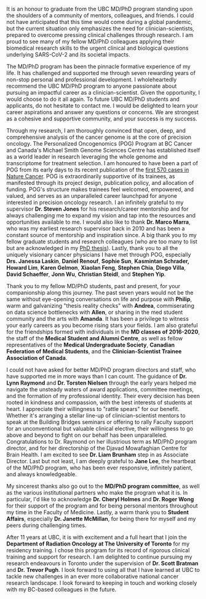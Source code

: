 It is an honour to graduate from the UBC MD/PhD program standing upon
the shoulders of a community of mentors, colleagues, and friends. I
could not have anticipated that this time would come during a global
pandemic, but the current situation only emphasizes the need for
clinician-scientists, prepared to overcome pressing clinical challenges
through research. I am proud to see many of my fellow MD/PhD colleagues
applying their biomedical research skills to the urgent clinical and
biological questions underlying SARS-CoV-2 and its societal impacts.

The MD/PhD program has been the pinnacle formative experience of my
life. It has challenged and supported me through seven rewarding years
of non-stop personal and professional development. I wholeheartedly
recommend the UBC MD/PhD program to anyone passionate about pursuing an
impactful career as a clinician-scientist. Given the opportunity, I
would choose to do it all again. To future UBC MD/PhD students and
applicants, do not hesitate to contact me. I would be delighted to learn
your career aspirations and answer any questions or concerns. We are
strongest as a cohesive and supportive community, and your success is my
success.

Through my research, I am thoroughly convinced that open, deep, and
comprehensive analysis of the cancer genome is at the core of precision
oncology. The Personalized Oncogenomics (POG) Program at BC Cancer and
Canada's Michael Smith Genome Sciences Centre has established itself as
a world leader in research leveraging the whole genome and transcriptome
for treatment selection. I am honoured to have been a part of POG from
its early days to its recent publication of the [first 570 cases in
Nature Cancer](https://www.nature.com/articles/s43018-020-0050-6). POG
is extraordinarily supportive of its trainees, as manifested through its
project design, publication policy, and allocation of funding. POG's
structure makes trainees feel welcomed, empowered, and valued, and
serves as an unparalleled career launchpad for anyone interested in
precision oncology research. I an infinitely grateful to my supervisor
**Dr. Steven Jones** for his research/career mentorship and for always
challenging me to expand my vision and tap into the resources and
opportunities available to me. I would also like to thank **Dr. Marco
Marra**, who was my earliest research supervisor back in 2010 and has
been a constant source of mentorship and inspiration since. A big thank
you to my fellow graduate students and research colleagues (who are too
many to list but are acknowledged in my [PhD
thesis](https://open.library.ubc.ca/cIRcle/collections/ubctheses/24/items/1.0374139)).
Lastly, thank you to all the uniquely visionary cancer physicians I have
met through POG, especially **Drs. Janessa Laskin**, **Daniel Renouf**,
**Sophie Sun**, **Kasmintan Schrader,** **Howard Lim**, **Karen
Gelmon**, **Xiaolan Feng**, **Stephen Chia**, **Diego Villa**, **David
Schaeffer**, **Jonn Wu**, **Christian Steidl**, and **Stephen Yip**.

Thank you to my fellow MD/PhD students, past and present, for your
companionship along this journey. The past seven years would not be the
same without eye-opening conversations on life and purpose with
**Philip**, warm and galvanizing "thesis reality checks" with
**Andrea**, commiserating on data science bottlenecks with **Allen**, or
sharing in the med student community and the arts with **Amanda**. It
has been a privilege to witness your early careers as you become rising
stars your fields. I am also grateful for the friendships formed with
individuals in the **MD classes of 2016-2020**, the staff of the
**Medical Student and Alumni Centre**, as well as fellow representatives
of the **Medical Undergraduate Society**, **Canadian Federation of
Medical Students**, and the **Clinician-Scientist Trainee Association of
Canada**.

I could not have asked for better MD/PhD program directors and staff,
who have supported me in more ways than I can count. The guidance of
**Dr. Lynn Raymond** and **Dr. Torsten Nielsen** through the early years
helped me navigate the unsteady waters of award applications, committee
meetings, and the formation of my professional identity. Their every
decision has been rooted in kindness and compassion, with the best
interests of students at heart. I appreciate their willingness to
"rattle spears" for our benefit. Whether it's arranging a stellar
line-up of clinician-scientist mentors to speak at the Building Bridges
seminars or offering to rally Faculty support for an unconventional but
valuable clinical elective, their willingness to go above and beyond to
fight on our behalf has been unparalleled. Congratulations to Dr.
Raymond on her illustrious term as MD/PhD program director, and for her
directorship of the Djavad Mowafaghian Centre for Brain Health. I am
excited to see **Dr. Liam Brunham** step in as Associate Director. Last
but not least, I am deeply grateful to **Jane Lee**, the heartbeat of
the MD/PhD program, who has been ever responsive, infinitely patient,
and always knowledgeable.

My sincerest thanks also go out to the **MD/PhD program committee**, as
well as the various institutional partners who make the program what it
is. In particular, I'd like to acknowledge **Dr. Cheryl Holmes** and
**Dr. Roger Wong** for their support of the program and for being
personal mentors throughout my time in the Faculty of Medicine. Lastly,
a warm thank you to **Student Affairs**, especially **Dr. Janette
McMillan**, for being there for myself and my peers during challenging
times.

After 11 years at UBC, it is with excitement and a full heart that I
join the **Department of Radiation Oncology at The University of
Toronto** for my residency training. I chose this program for its record
of rigorous clinical training and support for research. I am delighted
to continue pursuing my research endeavours in Toronto under the
supervision of **Dr. Scott Bratman** and **Dr.** **Trevor Pugh**. I look
forward to using all that I have learned at UBC to tackle new challenges
in an ever more collaborative national cancer research landscape. I look
forward to keeping in touch and working closely with my BC-based
colleagues in the future.
